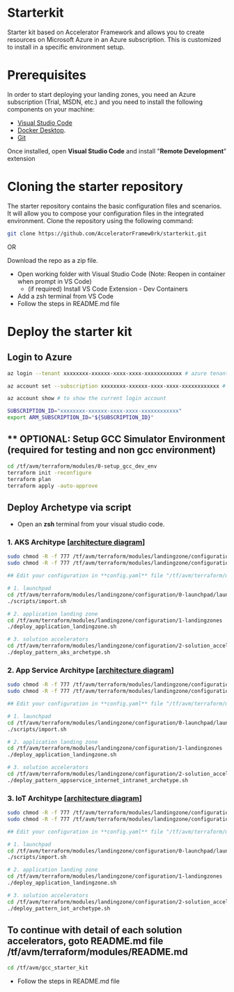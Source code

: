 # Starterkit
Starter kit based on Accelerator Framework and allows you to create resources on Microsoft Azure in an Azure subscription. 
This is customized to install in a specific environment setup. 

# Prerequisites
In order to start deploying your landing zones, you need an Azure subscription (Trial, MSDN, etc.) and you need to install the following components on your machine:

- [Visual Studio Code](https://code.visualstudio.com/)
- [Docker Desktop](https://docs.docker.com/docker-for-windows/install/).
- [Git](https://git-scm.com/downloads)

Once installed, open **Visual Studio Code** and install "**Remote Development**" extension

# Cloning the starter repository

The starter repository contains the basic configuration files and scenarios. It will allow you to compose your configuration files in the integrated environment.
Clone the repository using the following command:

```bash
git clone https://github.com/AcceleratorFramew0rk/starterkit.git
```
OR

Download the repo as a zip file.

* Open working folder with Visual Studio Code (Note: Reopen in container when prompt in VS Code)
  * (if required) Install VS Code Extension - Dev Containers
* Add a zsh terminal from VS Code
* Follow the steps in README.md file
  
# Deploy the starter kit
## Login to Azure
```bash
az login --tenant xxxxxxxx-xxxxxx-xxxx-xxxx-xxxxxxxxxxxx # azure tenant id

az account set --subscription xxxxxxxx-xxxxxx-xxxx-xxxx-xxxxxxxxxxxx # subscription id

az account show # to show the current login account

SUBSCRIPTION_ID="xxxxxxxx-xxxxxx-xxxx-xxxx-xxxxxxxxxxxx"
export ARM_SUBSCRIPTION_ID="${SUBSCRIPTION_ID}"
```

## ** OPTIONAL: Setup GCC Simulator Environment (required for testing and non gcc environment)
```bash
cd /tf/avm/terraform/modules/0-setup_gcc_dev_env
terraform init -reconfigure
terraform plan
terraform apply -auto-approve
```

## Deploy Archetype via script

- Open an **zsh** terminal from your visual studio code.

### 1. AKS Architype [[architecture diagram](./docs/aks_archetype.md)]

```bash
sudo chmod -R -f 777 /tf/avm/terraform/modules/landingzone/configuration/level0/gcci_platform/import.sh
sudo chmod -R -f 777 /tf/avm/terraform/modules/landingzone/configuration

## Edit your configuration in **config.yaml** file "/tf/avm/terraform/modules/landingzone/configuration/0-launchpad/scripts/config.yaml"

# 1. launchpad
cd /tf/avm/terraform/modules/landingzone/configuration/0-launchpad/launchpad
./scripts/import.sh

# 2. application landing zone
cd /tf/avm/terraform/modules/landingzone/configuration/1-landingzones
./deploy_application_landingzone.sh

# 3. solution accelerators
cd /tf/avm/terraform/modules/landingzone/configuration/2-solution_accelerators
./deploy_pattern_aks_archetype.sh
```

### 2. App Service Architype [[architecture diagram](./docs/appservice_archetype.md)]
```bash
sudo chmod -R -f 777 /tf/avm/terraform/modules/landingzone/configuration/level0/gcci_platform/import.sh
sudo chmod -R -f 777 /tf/avm/terraform/modules/landingzone/configuration

## Edit your configuration in **config.yaml** file "/tf/avm/terraform/modules/landingzone/configuration/0-launchpad/scripts/config.yaml"

# 1. launchpad
cd /tf/avm/terraform/modules/landingzone/configuration/0-launchpad/launchpad
./scripts/import.sh

# 2. application landing zone
cd /tf/avm/terraform/modules/landingzone/configuration/1-landingzones
./deploy_application_landingzone.sh

# 3. solution accelerators
cd /tf/avm/terraform/modules/landingzone/configuration/2-solution_accelerators
./deploy_pattern_appservice_internet_intranet_archetype.sh
```


### 3. IoT Architype [[architecture diagram](./docs/iot_archetype.md)]
```bash
sudo chmod -R -f 777 /tf/avm/terraform/modules/landingzone/configuration/level0/gcci_platform/import.sh
sudo chmod -R -f 777 /tf/avm/terraform/modules/landingzone/configuration

## Edit your configuration in **config.yaml** file "/tf/avm/terraform/modules/landingzone/configuration/0-launchpad/scripts/config.yaml"

# 1. launchpad
cd /tf/avm/terraform/modules/landingzone/configuration/0-launchpad/launchpad
./scripts/import.sh

# 2. application landing zone
cd /tf/avm/terraform/modules/landingzone/configuration/1-landingzones
./deploy_application_landingzone.sh

# 3. solution accelerators
cd /tf/avm/terraform/modules/landingzone/configuration/2-solution_accelerators
./deploy_pattern_iot_archetype.sh
```


## To continue with detail of each solution accelerators, goto README.md file /tf/avm/terraform/modules/README.md
```bash
cd /tf/avm/gcc_starter_kit
```
* Follow the steps in README.md file
